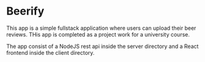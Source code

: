 # Beerify

This app is a simple fullstack application where users can upload their beer reviews. THis app is completed as a project work for a university course.

The app consist of a NodeJS rest api inside the server directory and a React frontend inside the client directory.
